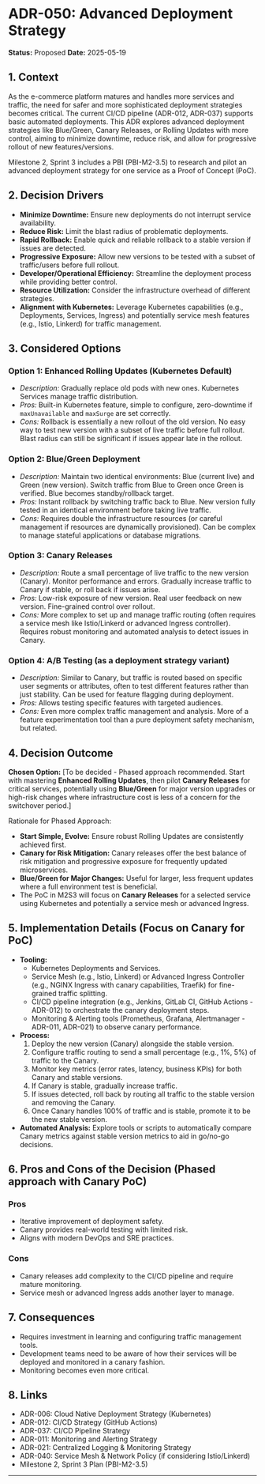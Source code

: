 # ADR-050: Advanced Deployment Strategy

**Status:** Proposed
**Date:** 2025-05-19

## 1. Context

As the e-commerce platform matures and handles more services and traffic, the need for safer and more sophisticated deployment strategies becomes critical. The current CI/CD pipeline (ADR-012, ADR-037) supports basic automated deployments. This ADR explores advanced deployment strategies like Blue/Green, Canary Releases, or Rolling Updates with more control, aiming to minimize downtime, reduce risk, and allow for progressive rollout of new features/versions.

Milestone 2, Sprint 3 includes a PBI (PBI-M2-3.5) to research and pilot an advanced deployment strategy for one service as a Proof of Concept (PoC).

## 2. Decision Drivers

*   **Minimize Downtime:** Ensure new deployments do not interrupt service availability.
*   **Reduce Risk:** Limit the blast radius of problematic deployments.
*   **Rapid Rollback:** Enable quick and reliable rollback to a stable version if issues are detected.
*   **Progressive Exposure:** Allow new versions to be tested with a subset of traffic/users before full rollout.
*   **Developer/Operational Efficiency:** Streamline the deployment process while providing better control.
*   **Resource Utilization:** Consider the infrastructure overhead of different strategies.
*   **Alignment with Kubernetes:** Leverage Kubernetes capabilities (e.g., Deployments, Services, Ingress) and potentially service mesh features (e.g., Istio, Linkerd) for traffic management.

## 3. Considered Options

### Option 1: Enhanced Rolling Updates (Kubernetes Default)
*   *Description:* Gradually replace old pods with new ones. Kubernetes Services manage traffic distribution.
*   *Pros:* Built-in Kubernetes feature, simple to configure, zero-downtime if `maxUnavailable` and `maxSurge` are set correctly.
*   *Cons:* Rollback is essentially a new rollout of the old version. No easy way to test new version with a subset of live traffic before full rollout. Blast radius can still be significant if issues appear late in the rollout.

### Option 2: Blue/Green Deployment
*   *Description:* Maintain two identical environments: Blue (current live) and Green (new version). Switch traffic from Blue to Green once Green is verified. Blue becomes standby/rollback target.
*   *Pros:* Instant rollback by switching traffic back to Blue. New version fully tested in an identical environment before taking live traffic.
*   *Cons:* Requires double the infrastructure resources (or careful management if resources are dynamically provisioned). Can be complex to manage stateful applications or database migrations.

### Option 3: Canary Releases
*   *Description:* Route a small percentage of live traffic to the new version (Canary). Monitor performance and errors. Gradually increase traffic to Canary if stable, or roll back if issues arise.
*   *Pros:* Low-risk exposure of new version. Real user feedback on new version. Fine-grained control over rollout.
*   *Cons:* More complex to set up and manage traffic routing (often requires a service mesh like Istio/Linkerd or advanced Ingress controller). Requires robust monitoring and automated analysis to detect issues in Canary.

### Option 4: A/B Testing (as a deployment strategy variant)
*   *Description:* Similar to Canary, but traffic is routed based on specific user segments or attributes, often to test different features rather than just stability. Can be used for feature flagging during deployment.
*   *Pros:* Allows testing specific features with targeted audiences.
*   *Cons:* Even more complex traffic management and analysis. More of a feature experimentation tool than a pure deployment safety mechanism, but related.

## 4. Decision Outcome

**Chosen Option:** [To be decided - Phased approach recommended. Start with mastering **Enhanced Rolling Updates**, then pilot **Canary Releases** for critical services, potentially using **Blue/Green** for major version upgrades or high-risk changes where infrastructure cost is less of a concern for the switchover period.]

Rationale for Phased Approach:
*   **Start Simple, Evolve:** Ensure robust Rolling Updates are consistently achieved first.
*   **Canary for Risk Mitigation:** Canary releases offer the best balance of risk mitigation and progressive exposure for frequently updated microservices.
*   **Blue/Green for Major Changes:** Useful for larger, less frequent updates where a full environment test is beneficial.
*   The PoC in M2S3 will focus on **Canary Releases** for a selected service using Kubernetes and potentially a service mesh or advanced Ingress.

## 5. Implementation Details (Focus on Canary for PoC)

*   **Tooling:**
    *   Kubernetes Deployments and Services.
    *   Service Mesh (e.g., Istio, Linkerd) or Advanced Ingress Controller (e.g., NGINX Ingress with canary capabilities, Traefik) for fine-grained traffic splitting.
    *   CI/CD pipeline integration (e.g., Jenkins, GitLab CI, GitHub Actions - ADR-012) to orchestrate the canary deployment steps.
    *   Monitoring & Alerting tools (Prometheus, Grafana, Alertmanager - ADR-011, ADR-021) to observe canary performance.
*   **Process:**
    1.  Deploy the new version (Canary) alongside the stable version.
    2.  Configure traffic routing to send a small percentage (e.g., 1%, 5%) of traffic to the Canary.
    3.  Monitor key metrics (error rates, latency, business KPIs) for both Canary and stable versions.
    4.  If Canary is stable, gradually increase traffic.
    5.  If issues detected, roll back by routing all traffic to the stable version and removing the Canary.
    6.  Once Canary handles 100% of traffic and is stable, promote it to be the new stable version.
*   **Automated Analysis:** Explore tools or scripts to automatically compare Canary metrics against stable version metrics to aid in go/no-go decisions.

## 6. Pros and Cons of the Decision (Phased approach with Canary PoC)

### Pros
*   Iterative improvement of deployment safety.
*   Canary provides real-world testing with limited risk.
*   Aligns with modern DevOps and SRE practices.

### Cons
*   Canary releases add complexity to the CI/CD pipeline and require mature monitoring.
*   Service mesh or advanced Ingress adds another layer to manage.

## 7. Consequences

*   Requires investment in learning and configuring traffic management tools.
*   Development teams need to be aware of how their services will be deployed and monitored in a canary fashion.
*   Monitoring becomes even more critical.

## 8. Links

*   ADR-006: Cloud Native Deployment Strategy (Kubernetes)
*   ADR-012: CI/CD Strategy (GitHub Actions)
*   ADR-037: CI/CD Pipeline Strategy
*   ADR-011: Monitoring and Alerting Strategy
*   ADR-021: Centralized Logging & Monitoring Strategy
*   ADR-040: Service Mesh & Network Policy (if considering Istio/Linkerd)
*   Milestone 2, Sprint 3 Plan (PBI-M2-3.5)

---
